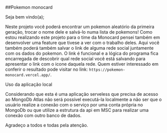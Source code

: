 ##Pokemon monocard

Seja bem vindo(a);

Neste projeto você poderá encontrar um pokemon aleatório da primeira geração, trocar o nome dele e salvá-lo numa lista de pokemons! Como estou realizando este projeto para o time da Monocard pensei também em desenvolver uma feature que tivese a ver com o trabalho deles. Aqui você também poderá também salvar o link de alguma rede social juntamente com os dados do pokemon. O link é funcional e a lógica do programa fica encarregada de descobrir qual rede social você está salvando para apresentar o link com o icone daquela rede. Quem estiver interessado em conferir o resultado pode visitar no link: `https://pokemon-monocard.vercel.app/`.

Uso da aplicação local

Considerando que esta é uma aplicação serveless que precisa de acesso ao MongoDb Atlas não será possível executá-la localmente a não ser que o usuário realize a conexão com o serviço por uma conta própria no MongoDb ou que utilize a estrutura da api em MSC para realizar uma conexão com outro banco de dados. 

Agradeço a todos e todas pela atenção.
